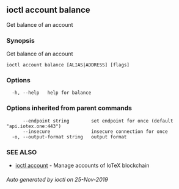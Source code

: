 ## ioctl account balance

Get balance of an account

### Synopsis

Get balance of an account

```
ioctl account balance [ALIAS|ADDRESS] [flags]
```

### Options

```
  -h, --help   help for balance
```

### Options inherited from parent commands

```
      --endpoint string        set endpoint for once (default "api.iotex.one:443")
      --insecure               insecure connection for once
  -o, --output-format string   output format
```

### SEE ALSO

* [ioctl account](ioctl_account.md)	 - Manage accounts of IoTeX blockchain

###### Auto generated by ioctl on 25-Nov-2019
